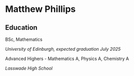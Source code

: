 # Matthew Phillips

## Education

BSc, Mathematics 

*University of Edinburgh, expected graduation July 2025*

Advanced Highers - Mathematics A, Physics A, Chemistry A

*Lasswade High School*
